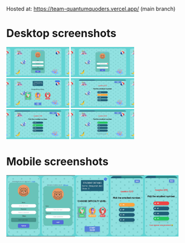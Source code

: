 Hosted at: https://team-quantumquoders.vercel.app/ (main branch)
<h1>Desktop screenshots</h1>
<div style="display= flex; gap=10px;">
  <img src="./public/Screenshot 2024-02-01 225442.png" width="33%">
  <img src="./public/Screenshot 2024-02-01 225432.png" width="33%">
  <img src="./public/Screenshot 2024-02-01 225305.png" width="33%">
  <img src="./public/Screenshot 2024-02-01 230544.png" width="33%">
  <img src="./public/Screenshot 2024-02-01 230558.png" width="33%">
  <img src="./public/Screenshot 2024-02-01 225405.png" width="33%">
</div>

<h1>Mobile screenshots</h1>
<div style="display: flex; gap=10px;">
  <img src="./public/Screenshot_20240201-230410.jpg" width="18%">
  <img src="./public/Screenshot_20240201-230338.jpg" width="18%">
  <img src="./public/Screenshot_20240201-225710~2.jpg" width="18%">
  <img src="./public/Screenshot_20240201-230054~2.jpg" width="18%">
  <img src="./public/Screenshot_20240201-230059~2.jpg" width="18%">
</div>
